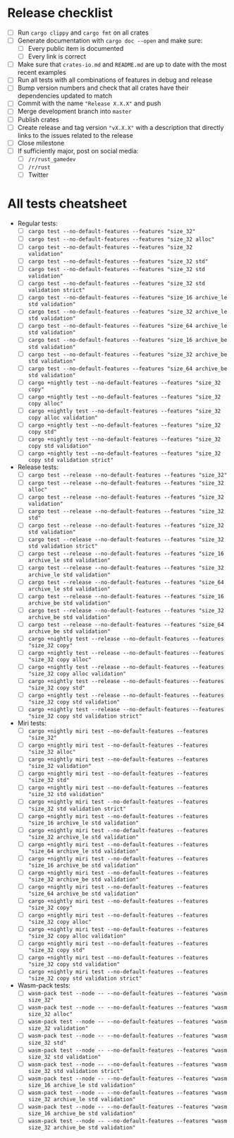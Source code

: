 # Release checklist

- [ ] Run `cargo clippy` and `cargo fmt` on all crates
- [ ] Generate documentation with `cargo doc --open` and make sure:
  - [ ] Every public item is documented
  - [ ] Every link is correct
- [ ] Make sure that `crates-io.md` and `README.md` are up to date with the most recent examples
- [ ] Run all tests with all combinations of features in debug and release
- [ ] Bump version numbers and check that all crates have their dependencies updated to match
- [ ] Commit with the name `"Release X.X.X"` and push
- [ ] Merge development branch into `master`
- [ ] Publish crates
- [ ] Create release and tag version `"vX.X.X"` with a description that directly links to the issues related to the release
- [ ] Close milestone
- [ ] If sufficiently major, post on social media:
  - [ ] `/r/rust_gamedev`
  - [ ] `/r/rust`
  - [ ] Twitter

# All tests cheatsheet

- Regular tests:
  - [ ] `cargo test --no-default-features --features "size_32"`
  - [ ] `cargo test --no-default-features --features "size_32 alloc"`
  - [ ] `cargo test --no-default-features --features "size_32 validation"`
  - [ ] `cargo test --no-default-features --features "size_32 std"`
  - [ ] `cargo test --no-default-features --features "size_32 std validation"`
  - [ ] `cargo test --no-default-features --features "size_32 std validation strict"`
  - [ ] `cargo test --no-default-features --features "size_16 archive_le std validation"`
  - [ ] `cargo test --no-default-features --features "size_32 archive_le std validation"`
  - [ ] `cargo test --no-default-features --features "size_64 archive_le std validation"`
  - [ ] `cargo test --no-default-features --features "size_16 archive_be std validation"`
  - [ ] `cargo test --no-default-features --features "size_32 archive_be std validation"`
  - [ ] `cargo test --no-default-features --features "size_64 archive_be std validation"`
  - [ ] `cargo +nightly test --no-default-features --features "size_32 copy"`
  - [ ] `cargo +nightly test --no-default-features --features "size_32 copy alloc"`
  - [ ] `cargo +nightly test --no-default-features --features "size_32 copy alloc validation"`
  - [ ] `cargo +nightly test --no-default-features --features "size_32 copy std"`
  - [ ] `cargo +nightly test --no-default-features --features "size_32 copy std validation"`
  - [ ] `cargo +nightly test --no-default-features --features "size_32 copy std validation strict"`
- Release tests:
  - [ ] `cargo test --release --no-default-features --features "size_32"`
  - [ ] `cargo test --release --no-default-features --features "size_32 alloc"`
  - [ ] `cargo test --release --no-default-features --features "size_32 validation"`
  - [ ] `cargo test --release --no-default-features --features "size_32 std"`
  - [ ] `cargo test --release --no-default-features --features "size_32 std validation"`
  - [ ] `cargo test --release --no-default-features --features "size_32 std validation strict"`
  - [ ] `cargo test --release --no-default-features --features "size_16 archive_le std validation"`
  - [ ] `cargo test --release --no-default-features --features "size_32 archive_le std validation"`
  - [ ] `cargo test --release --no-default-features --features "size_64 archive_le std validation"`
  - [ ] `cargo test --release --no-default-features --features "size_16 archive_be std validation"`
  - [ ] `cargo test --release --no-default-features --features "size_32 archive_be std validation"`
  - [ ] `cargo test --release --no-default-features --features "size_64 archive_be std validation"`
  - [ ] `cargo +nightly test --release --no-default-features --features "size_32 copy"`
  - [ ] `cargo +nightly test --release --no-default-features --features "size_32 copy alloc"`
  - [ ] `cargo +nightly test --release --no-default-features --features "size_32 copy alloc validation"`
  - [ ] `cargo +nightly test --release --no-default-features --features "size_32 copy std"`
  - [ ] `cargo +nightly test --release --no-default-features --features "size_32 copy std validation"`
  - [ ] `cargo +nightly test --release --no-default-features --features "size_32 copy std validation strict"`
- Miri tests:
  - [ ] `cargo +nightly miri test --no-default-features --features "size_32"`
  - [ ] `cargo +nightly miri test --no-default-features --features "size_32 alloc"`
  - [ ] `cargo +nightly miri test --no-default-features --features "size_32 validation"`
  - [ ] `cargo +nightly miri test --no-default-features --features "size_32 std"`
  - [ ] `cargo +nightly miri test --no-default-features --features "size_32 std validation"`
  - [ ] `cargo +nightly miri test --no-default-features --features "size_32 std validation strict"`
  - [ ] `cargo +nightly miri test --no-default-features --features "size_16 archive_le std validation"`
  - [ ] `cargo +nightly miri test --no-default-features --features "size_32 archive_le std validation"`
  - [ ] `cargo +nightly miri test --no-default-features --features "size_64 archive_le std validation"`
  - [ ] `cargo +nightly miri test --no-default-features --features "size_16 archive_be std validation"`
  - [ ] `cargo +nightly miri test --no-default-features --features "size_32 archive_be std validation"`
  - [ ] `cargo +nightly miri test --no-default-features --features "size_64 archive_be std validation"`
  - [ ] `cargo +nightly miri test --no-default-features --features "size_32 copy"`
  - [ ] `cargo +nightly miri test --no-default-features --features "size_32 copy alloc"`
  - [ ] `cargo +nightly miri test --no-default-features --features "size_32 copy alloc validation"`
  - [ ] `cargo +nightly miri test --no-default-features --features "size_32 copy std"`
  - [ ] `cargo +nightly miri test --no-default-features --features "size_32 copy std validation"`
  - [ ] `cargo +nightly miri test --no-default-features --features "size_32 copy std validation strict"`
- Wasm-pack tests:
  - [ ] `wasm-pack test --node -- --no-default-features --features "wasm size_32"`
  - [ ] `wasm-pack test --node -- --no-default-features --features "wasm size_32 alloc"`
  - [ ] `wasm-pack test --node -- --no-default-features --features "wasm size_32 validation"`
  - [ ] `wasm-pack test --node -- --no-default-features --features "wasm size_32 std"`
  - [ ] `wasm-pack test --node -- --no-default-features --features "wasm size_32 std validation"`
  - [ ] `wasm-pack test --node -- --no-default-features --features "wasm size_32 std validation strict"`
  - [ ] `wasm-pack test --node -- --no-default-features --features "wasm size_16 archive_le std validation"`
  - [ ] `wasm-pack test --node -- --no-default-features --features "wasm size_32 archive_le std validation"`
  - [ ] `wasm-pack test --node -- --no-default-features --features "wasm size_16 archive_be std validation"`
  - [ ] `wasm-pack test --node -- --no-default-features --features "wasm size_32 archive_be std validation"`
